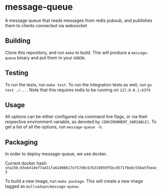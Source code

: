 # message-queue

A message queue that reads messages from redis pubsub, and publishes them to clients connected via websocket

## Building

Clone this repository, and run `make` to build.
This will produce a `message-queue` binary and put them in your `GOBIN`.

## Testing
To run the tests, run `make test`.
To run the integration tests as well, run `go test ./...`. Note that this requires redis to be running on `127.0.0.1:6379`

## Usage
All options can be either configured via command line flags, or via their respective environment variable, as denoted by `[ENVIRONMENT_VARIABLE]`.
To get a list of all the options, run `message-queue -h`.

## Packaging
In order to deploy message-queue, we use docker.

Current docker hash: `sha256:b5eb414ef7a431fa61008617e757d0cb7b319859f5bcd571f8e8c558a5fbe4c3`

To build a new image, run `make package`. This will create a new image tagged as `mullvadvpn/message-queue`.
